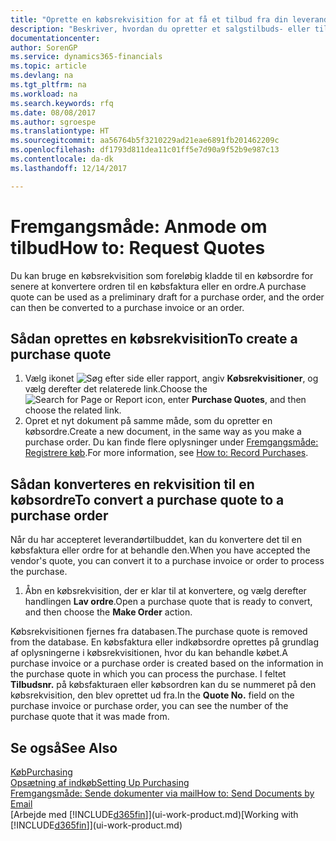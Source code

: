 ```yaml
---
title: "Oprette en købsrekvisition for at få et tilbud fra din leverandør | Microsoft Docs"
description: "Beskriver, hvordan du opretter et salgstilbuds- eller tilbudsanmodningsdokument for at registrere dit tilbud til en kunde om at sælge produkter i henhold til bestemte betingelser."
documentationcenter: 
author: SorenGP
ms.service: dynamics365-financials
ms.topic: article
ms.devlang: na
ms.tgt_pltfrm: na
ms.workload: na
ms.search.keywords: rfq
ms.date: 08/08/2017
ms.author: sgroespe
ms.translationtype: HT
ms.sourcegitcommit: aa56764b5f3210229ad21eae6891fb201462209c
ms.openlocfilehash: df1793d811dea11c01ff5e7d90a9f52b9e987c13
ms.contentlocale: da-dk
ms.lasthandoff: 12/14/2017

---
```

# <a name="how-to-request-quotes"></a><span data-ttu-id="efc61-103">Fremgangsmåde: Anmode om tilbud</span><span class="sxs-lookup"><span data-stu-id="efc61-103">How to: Request Quotes</span></span>
<span data-ttu-id="efc61-104">Du kan bruge en købsrekvisition som foreløbig kladde til en købsordre for senere at konvertere ordren til en købsfaktura eller en ordre.</span><span class="sxs-lookup"><span data-stu-id="efc61-104">A purchase quote can be used as a preliminary draft for a purchase order, and the order can then be converted to a purchase invoice or an order.</span></span>


## <a name="to-create-a-purchase-quote"></a><span data-ttu-id="efc61-105">Sådan oprettes en købsrekvisition</span><span class="sxs-lookup"><span data-stu-id="efc61-105">To create a purchase quote</span></span>
1. <span data-ttu-id="efc61-106">Vælg ikonet ![Søg efter side eller rapport](media/ui-search/search_small.png "Ikonet Søg efter side eller rapport"), angiv **Købsrekvisitioner**, og vælg derefter det relaterede link.</span><span class="sxs-lookup"><span data-stu-id="efc61-106">Choose the ![Search for Page or Report](media/ui-search/search_small.png "Search for Page or Report icon") icon, enter **Purchase Quotes**, and then choose the related link.</span></span>
2. <span data-ttu-id="efc61-107">Opret et nyt dokument på samme måde, som du opretter en købsordre.</span><span class="sxs-lookup"><span data-stu-id="efc61-107">Create a new document, in the same way as you make a purchase order.</span></span> <span data-ttu-id="efc61-108">Du kan finde flere oplysninger under [Fremgangsmåde: Registrere køb](purchasing-how-record-purchases.md).</span><span class="sxs-lookup"><span data-stu-id="efc61-108">For more information, see [How to: Record Purchases](purchasing-how-record-purchases.md).</span></span>

## <a name="to-convert-a-purchase-quote-to-a-purchase-order"></a><span data-ttu-id="efc61-109">Sådan konverteres en rekvisition til en købsordre</span><span class="sxs-lookup"><span data-stu-id="efc61-109">To convert a purchase quote to a purchase order</span></span>
<span data-ttu-id="efc61-110">Når du har accepteret leverandørtilbuddet, kan du konvertere det til en købsfaktura eller ordre for at behandle den.</span><span class="sxs-lookup"><span data-stu-id="efc61-110">When you have accepted the vendor's quote, you can convert it to a purchase invoice or order to process the purchase.</span></span>

1. <span data-ttu-id="efc61-111">Åbn en købsrekvisition, der er klar til at konvertere, og vælg derefter handlingen **Lav ordre**.</span><span class="sxs-lookup"><span data-stu-id="efc61-111">Open a purchase quote that is ready to convert, and then choose the **Make Order** action.</span></span>

<span data-ttu-id="efc61-112">Købsrekvisitionen fjernes fra databasen.</span><span class="sxs-lookup"><span data-stu-id="efc61-112">The purchase quote is removed from the database.</span></span> <span data-ttu-id="efc61-113">En købsfaktura eller indkøbsordre oprettes på grundlag af oplysningerne i købsrekvisitionen, hvor du kan behandle købet.</span><span class="sxs-lookup"><span data-stu-id="efc61-113">A purchase invoice or a purchase order is created based on the information in the purchase quote in which you can process the purchase.</span></span> <span data-ttu-id="efc61-114">I feltet **Tilbudsnr.** på købsfakturaen eller købsordren kan du se nummeret på den købsrekvisition, den blev oprettet ud fra.</span><span class="sxs-lookup"><span data-stu-id="efc61-114">In the **Quote No.** field on the purchase invoice or purchase order, you can see the number of the purchase quote that it was made from.</span></span>

## <a name="see-also"></a><span data-ttu-id="efc61-115">Se også</span><span class="sxs-lookup"><span data-stu-id="efc61-115">See Also</span></span>
[<span data-ttu-id="efc61-116">Køb</span><span class="sxs-lookup"><span data-stu-id="efc61-116">Purchasing</span></span>](purchasing-manage-purchasing.md)  
[<span data-ttu-id="efc61-117">Opsætning af indkøb</span><span class="sxs-lookup"><span data-stu-id="efc61-117">Setting Up Purchasing</span></span>](purchasing-setup-purchasing.md)  
[<span data-ttu-id="efc61-118">Fremgangsmåde: Sende dokumenter via mail</span><span class="sxs-lookup"><span data-stu-id="efc61-118">How to: Send Documents by Email</span></span>](ui-how-send-documents-email.md)  
<span data-ttu-id="efc61-119">[Arbejde med [!INCLUDE[d365fin](includes/d365fin_md.md)]](ui-work-product.md)</span><span class="sxs-lookup"><span data-stu-id="efc61-119">[Working with [!INCLUDE[d365fin](includes/d365fin_md.md)]](ui-work-product.md)</span></span>

